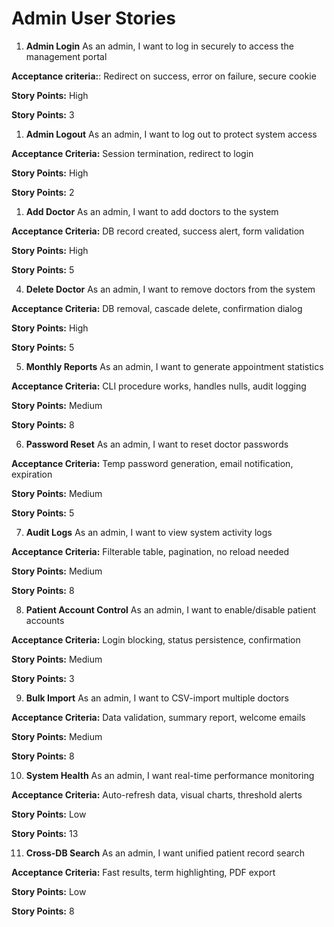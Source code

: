 # Admin User Stories

1.  **Admin Login**
    As an admin, I want to log in securely to access the management portal
    
**Acceptance criteria:**: Redirect on success, error on failure, secure cookie
    
**Story Points:** High
    
**Story Points:** 3
    

1.  **Admin Logout**
    As an admin, I want to log out to protect system access

**Acceptance Criteria:** Session termination, redirect to login

**Story Points:** High

**Story Points:** 2


1.  **Add Doctor**
    As an admin, I want to add doctors to the system

**Acceptance Criteria:** DB record created, success alert, form validation

**Story Points:** High

**Story Points:** 5


4.  **Delete Doctor**
    As an admin, I want to remove doctors from the system

**Acceptance Criteria:** DB removal, cascade delete, confirmation dialog

**Story Points:** High

**Story Points:** 5


5.  **Monthly Reports**
    As an admin, I want to generate appointment statistics

**Acceptance Criteria:** CLI procedure works, handles nulls, audit logging

**Story Points:** Medium

**Story Points:** 8


6.  **Password Reset**
    As an admin, I want to reset doctor passwords

**Acceptance Criteria:** Temp password generation, email notification, expiration

**Story Points:** Medium

**Story Points:** 5


7.  **Audit Logs**
    As an admin, I want to view system activity logs

**Acceptance Criteria:** Filterable table, pagination, no reload needed

**Story Points:** Medium

**Story Points:** 8


8.  **Patient Account Control**
    As an admin, I want to enable/disable patient accounts

**Acceptance Criteria:** Login blocking, status persistence, confirmation

**Story Points:** Medium

**Story Points:** 3


9.  **Bulk Import**
    As an admin, I want to CSV-import multiple doctors

**Acceptance Criteria:** Data validation, summary report, welcome emails

**Story Points:** Medium

**Story Points:** 8


10.  **System Health**
    As an admin, I want real-time performance monitoring

**Acceptance Criteria:** Auto-refresh data, visual charts, threshold alerts

**Story Points:** Low

**Story Points:** 13


11.  **Cross-DB Search**
    As an admin, I want unified patient record search

**Acceptance Criteria:** Fast results, term highlighting, PDF export

**Story Points:** Low

**Story Points:** 8
